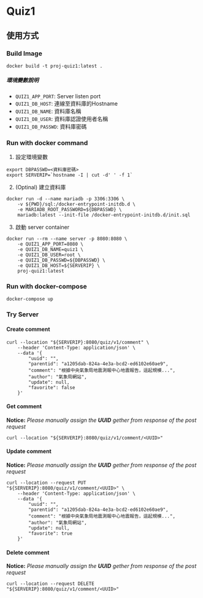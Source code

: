 Quiz1
===
## 使用方式
### Build Image
```
docker build -t proj-quiz1:latest .
```

##### 環境變數說明
- `QUIZ1_APP_PORT`: Server listen port
- `QUIZ1_DB_HOST`: 連線至資料庫的Hostname
- `QUIZ1_DB_NAME`: 資料庫名稱
- `QUIZ1_DB_USER`: 資料庫認證使用者名稱
- `QUIZ1_DB_PASSWD`: 資料庫密碼

### Run with docker command
1. 設定環境變數
```
export DBPASSWD=<資料庫密碼>
export SERVERIP=`hostname -I | cut -d' ' -f 1`
```
2. (Optinal) 建立資料庫
```
docker run -d --name mariadb -p 3306:3306 \
    -v ${PWD}/sql:/docker-entrypoint-initdb.d \
    -e MARIADB_ROOT_PASSWORD=${DBPASSWD} \
    mariadb:latest --init-file /docker-entrypoint-initdb.d/init.sql
```
3. 啟動 server container
```
docker run --rm --name server -p 8080:8080 \
    -e QUIZ1_APP_PORT=8080 \
    -e QUIZ1_DB_NAME=quiz1 \
    -e QUIZ1_DB_USER=root \
    -e QUIZ1_DB_PASSWD=${DBPASSWD} \
    -e QUIZ1_DB_HOST=${SERVERIP} \
    proj-quiz1:latest
```

### Run with docker-compose
```
docker-compose up
```

### Try Server
#### Create comment
```
curl --location "${SERVERIP}:8080/quiz/v1/comment" \
    --header 'Content-Type: application/json' \
    --data '{
        "uuid": "",
        "parentid": "a1205dab-824a-4e3a-bcd2-ed6102e60ae9",
        "comment": "根據中央氣象局地震測報中心地震報告，這起規模...",
        "author": "氣象局網站",
        "update": null,
        "favorite": false
    }'
```
#### Get comment
**Notice:** _Please manually assign the **UUID** gether from response of the post request_
```
curl --location "${SERVERIP}:8080/quiz/v1/comment/<UUID>"
```
#### Update comment
**Notice:** _Please manually assign the **UUID** gether from response of the post request_
```
curl --location --request PUT "${SERVERIP}:8080/quiz/v1/comment/<UUID>" \
    --header 'Content-Type: application/json' \
    --data '{
        "uuid": "",
        "parentid": "a1205dab-824a-4e3a-bcd2-ed6102e60ae9",
        "comment": "根據中央氣象局地震測報中心地震報告，這起規模...",
        "author": "氣象局網站",
        "update": null,
        "favorite": true
    }'
```
#### Delete comment
**Notice:** _Please manually assign the **UUID** gether from response of the post request_
```
curl --location --request DELETE "${SERVERIP}:8080/quiz/v1/comment/<UUID>"
```